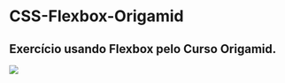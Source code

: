 # CSS-Flexbox-Origamid
## Exercício usando Flexbox pelo Curso Origamid.

<img  src = 'https://media.discordapp.net/attachments/912207738598215771/986006553767342191/unknown.png?width=612&height=671'>
